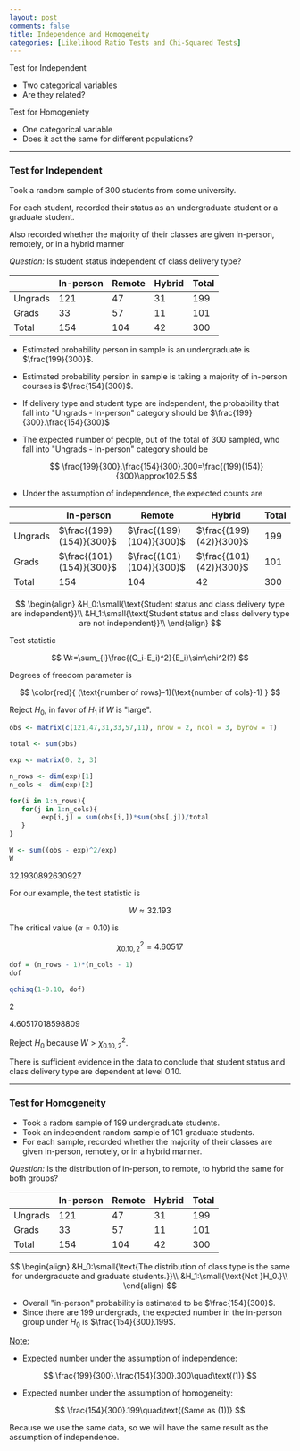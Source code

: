 ```yaml
---
layout: post
comments: false
title: Independence and Homogeneity
categories: [Likelihood Ratio Tests and Chi-Squared Tests]
---
```


Test for Independent

* Two categorical variables
* Are they related?

Test for Homogeniety

* One categorical variable
* Does it act the same for different populations?

---

### **Test for Independent**

Took a random sample of 300 students from some university.

For each student, recorded their status as an undergraduate student or a graduate student.

Also recorded whether the majority of their classes are given in-person, remotely, or in a hybrid manner

<i>Question:</i> Is student status independent of class delivery type?

|         | In-person | Remote | Hybrid | Total |
|---------|-----------|--------|--------|-------|
| Ungrads | 121       | 47     | 31     | 199   |
| Grads   | 33        | 57     | 11     | 101   |
| Total   | 154       | 104    | 42     | 300   |

* Estimated probability person in sample is an undergraduate is $\frac{199}{300}$.

* Estimated probability persion in sample is taking a majority of in-person courses is $\frac{154}{300}$.

* If delivery type and student type are independent, the probability that fall into "Ungrads - In-person" category should be $\frac{199}{300}.\frac{154}{300}$

* The expected number of people, out of the total of 300 sampled, who fall into "Ungrads - In-person" category should be

  $$
    \frac{199}{300}.\frac{154}{300}.300=\frac{(199)(154)}{300}\approx102.5
  $$

* Under the assumption of independence, the expected counts are

|         | In-person                | Remote                   | Hybrid                  | Total |
|---------|--------------------------|--------------------------|-------------------------|-------|
| Ungrads | $\frac{(199)(154)}{300}$ | $\frac{(199)(104)}{300}$ | $\frac{(199)(42)}{300}$ | 199   |
| Grads   | $\frac{(101)(154)}{300}$ | $\frac{(101)(104)}{300}$ | $\frac{(101)(42)}{300}$ | 101   |
| Total   | 154                      | 104                      | 42                      | 300   |

$$
  \begin{align}
    &H_0:\small{\text{Student status and class delivery type are independent}}\\
    &H_1:\small{\text{Student status and class delivery type are not independent}}\\
  \end{align}
$$

Test statistic

$$
  W:=\sum_{i}\frac{(O_i-E_i)^2}{E_i}\sim\chi^2(?)
$$

Degrees of freedom parameter is 

$$
  \color{red}{
    (\text{number of rows}-1)(\text{number of cols}-1)
  }
$$

Reject $H_0$, in favor of $H_1$ if $W$ is "large".




```R
obs <- matrix(c(121,47,31,33,57,11), nrow = 2, ncol = 3, byrow = T)

total <- sum(obs)

exp <- matrix(0, 2, 3)

n_rows <- dim(exp)[1]
n_cols <- dim(exp)[2]

for(i in 1:n_rows){
   for(j in 1:n_cols){
        exp[i,j] = sum(obs[i,])*sum(obs[,j])/total
   }
}

W <- sum((obs - exp)^2/exp)
W
```


32.1930892630927


For our example, the test statistic is

$$
  W\approx32.193
$$

The critical value $(\alpha=0.10)$ is

$$
  \chi^2_{0.10,2}=4.60517
$$



```R
dof = (n_rows - 1)*(n_cols - 1)
dof

qchisq(1-0.10, dof)
```


2



4.60517018598809


Reject $H_0$ because $W\gt\chi^2_{0.10,2}$.

There is sufficient evidence in the data to conclude that student status and class delivery type are dependent at level $0.10$.

---

### **Test for Homogeneity**

* Took a radom sample of 199 undergraduate students.
* Took an independent random sample of 101 graduate students.
* For each sample, recorded whether the majority of their classes are given in-person, remotely, or in a hybrid manner.

<i>Question:</i> Is the distribution of in-person, to remote, to hybrid the same for both groups?

|         | In-person | Remote | Hybrid | Total |
|---------|-----------|--------|--------|-------|
| Ungrads | 121       | 47     | 31     | 199   |
| Grads   | 33        | 57     | 11     | 101   |
| Total   | 154       | 104    | 42     | 300   |

$$
  \begin{align}
    &H_0:\small{\text{The distribution of class type is the same for undergraduate and graduate students.}}\\
    &H_1:\small{\text{Not }H_0.}\\
  \end{align}
$$

* Overall "in-person" probability is estimated to be $\frac{154}{300}$.
* Since there are 199 undergrads, the expected number in the in-person group under $H_0$ is $\frac{154}{300}.199$.

<u>Note:</u>

* Expected number under the assumption of independence:

$$
  \frac{199}{300}.\frac{154}{300}.300\quad\text{(1)}
$$

* Expected number under the assumption of homogeneity:

$$
  \frac{154}{300}.199\quad\text{(Same as (1))}
$$

Because we use the same data, so we will have the same result as the assumption of independence.

